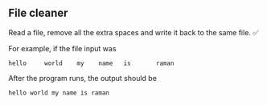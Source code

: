 ## File cleaner
Read a file, remove all the extra spaces and write it back to the same file. ✅

For example, if the file input was
```
hello     world    my    name   is       raman
```

After the program runs, the output should be

```
hello world my name is raman
```